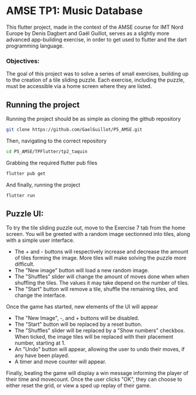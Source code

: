 # AMSE TP1: Music Database

This flutter project, made in the context of the AMSE course for IMT Nord Europe by Denis Dagbert and Gaël Guillot, serves as a slightly more advanced app-building exercise, in order to get used to flutter and the dart programming language. 

### Objectives: 

The goal of this project was to solve a series of small exercises, building up to the creation of a tile sliding puzzle.
Each exercise, including the puzzle, must be accessible via a home screen where they are listed.

## Running the project

Running the project should be as simple as cloning the github repository

```bash
git clone https://github.com/GaelGuillot/P5_AMSE.git
```

Then, navigating to the correct repository

```bash
cd P5_AMSE/TPFlutter/tp2_taquin
```

Grabbing the required flutter pub files

```bash
flutter pub get
```

And finally, running the project

```bash
flutter run
```

## Puzzle UI:

To try the tile sliding puzzle out, move to the Exercise 7 tab from the home screen.
You will be greeted with a random image sectionned into tiles, along with a simple user interface.

- The + and - buttons will respectively increase and decrease the amount of tiles forming the image. More tiles will make solving the puzzle more difficult.
- The "New image" button will load a new random image.
- The "Shuffles" slider will change the amount of moves done when when shuffling the tiles. The values it may take depend on the number of tiles.
- The "Start" button will remove a tile, shuffle the remaining tiles, and change the interface.

Once the game has started, new elements of the UI will appear

- The "New Image", -, and + buttons will be disabled.
- The "Start" button will be replaced by a reset button.
- The "Shuffles" slider will be replaced by a "Show numbers" checkbox. When ticked, the image tiles will be replaced with their placement number, starting at 1.
- An "Undo" button will appear, allowing the user to undo their moves, if any have been played.
- A timer and move counter will appear.

Finally, beating the game will display a win message informing the player of their time and movecount. Once the user clicks "OK", they can choose to either reset the grid, or view a sped up replay of their game.
